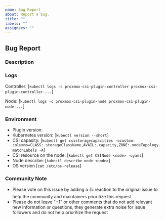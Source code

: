 ```yaml
---
name: Bug Report
about: Report a bug.
title: ""
labels: ""
assignees: ""
---
```


## Bug Report

### Description

### Logs

Controller: [`kubectl logs -c proxmox-csi-plugin-controller proxmox-csi-plugin-controller-...`]

Node: [`kubectl logs -c proxmox-csi-plugin-node proxmox-csi-plugin-node-...`]

### Environment

- Plugin version:
- Kubernetes version: [`kubectl version --short`]
- CSI capasity: [`kubectl get csistoragecapacities -ocustom-columns=CLASS:.storageClassName,AVAIL:.capacity,ZONE:.nodeTopology.matchLabels -A`]
- CSI resource on the node: [`kubectl get CSINode <node> -oyaml`]
- Node describe: [`kubectl describe node <node>`]
- OS version [`cat /etc/os-release`]

### Community Note

* Please vote on this issue by adding a 👍 reaction to the original issue to help the community and maintainers prioritize this request
* Please do not leave "+1" or other comments that do not add relevant new information or questions, they generate extra noise for issue followers and do not help prioritize the request
